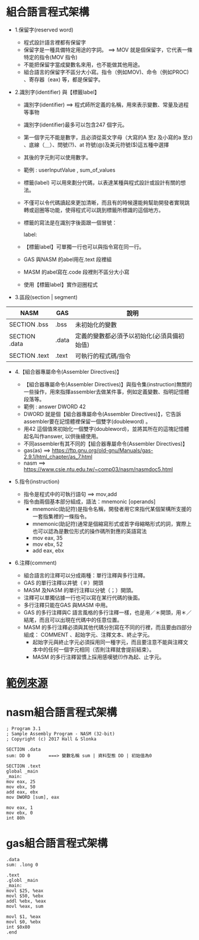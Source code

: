 
# 組合語言程式架構 

- 1.保留字(reserved word)
  - 程式設計語言裡都有保留字
  - 保留字是一種具備特定用途的字詞。  ==> MOV 就是個保留字，它代表一條特定的指令(MOV 指令)
  - 不能把保留字當成變數名來用，也不能做其他用途。
  - 組合語言的保留字不區分大小寫。指令（例如MOV)、命令（例如PROC) 、寄存器（eax) 等，都是保留字。
 
- 2.識別字(identifier) 與【標籤label】
  - 識別字(identifier) ==> 程式師所定義的名稱，用來表示變數、常量及過程等事物
  - 識別字(identifier)最多可以包含247 個字元。
  - 第一個字元不能是數字，且必須從英文字母（大寫的A 至z 及小寫的a 至z) 、底線（＿）、問號(?)、at 符號(@)及美元符號($)這五種中選擇
  - 其後的字元則可以使用數字。
  - 範例 : userInputValue   ,  sum_of_values


  - 標籤(label) 可以用來劃分代碼，以表達某種與程式設計或設計有關的想法。
  - 不僅可以令代碼讀起來更加清晰，而且有的時候還能夠幫助開發者實現跳轉或迴圈等功能，使得程式可以跳到標籤所標識的這個地方。
  - 標籤的寫法是在識別字後面跟一個冒號：
  
    label:
  
  - 【標籤label】可單獨一行也可以與指令寫在同一行。
  - GAS 與NASM 的abel用在.text 段裡組
  - MASM 的abel寫在.code 段裡則不區分大小寫
  - 使用【標籤label】實作迴圈程式


- 3.區段(section | segment)

|NASM|GAS|說明|
|------|------|---------|
|SECTION .bss|.bss|未初始化的變數 |
|SECTION .data |.data | 定義的變數都必須予以初始化(必須具備初始值)|
|SECTION .text |.text| 可執行的程式碼/指令|


- 4.【組合器專屬命令(Assembler Directives)】
  - 【組合器專屬命令(Assembler Directives)】與指令集(instruction)無關的一些操作，用來指揮assembler去做某件事，例如定義變數、指明記憶體段落等。
  - 範例 : answer DWORD 42 
  - DWORD 就是個【組合器專屬命令(Assembler Directives)】，它告訴assembler要在記憶體裡保留一個雙字(doubleword) 。
  - 用42 這個值來初始化一個雙字(doubleword)，並將其所在的這塊記憶體起名叫作answer, 以供後續使用。
  - 不同assembler有其不同的【組合器專屬命令(Assembler Directives)】
  - gas(as) ==> https://ftp.gnu.org/old-gnu/Manuals/gas-2.9.1/html_chapter/as_7.html
  - nasm ==> https://www.csie.ntu.edu.tw/~comp03/nasm/nasmdoc5.html

- 5.指令(instruction)
  - 指令是程式中的可執行語句 ==> mov,add
  - 指令由兩個基本部分組成，語法：mnemonic [operands]
    - mnemonic(助記符)是指令名稱，開發者用它來指代某個架構所支援的一套指集裡的一條指令。
    - mnemonic(助記符)通常是個縮寫形式或首字母縮略形式的詞，實際上也可以認為是數位形式的操作碼所對應的英語寫法
    - mov eax, 35
    - mov ebx, 52
    - add eax, ebx

- 6.注釋(comment)
  - 組合語言的注釋可以分成兩種：單行注釋與多行注釋。
  - GAS 的單行注釋以井號（＃）開頭
  - MASM 及NASM 的單行注釋以分號（；）開頭。
  - 注釋可以單獨佔據一行也可以寫在某行代碼的後面。
  - 多行注釋只能在GAS 與MASM 中用。
  - GAS 的多行注釋與C 語言風格的多行注釋一樣，也是用／＊開頭，用＊／結尾，而且可以出現在代碼中的任意位置。
  - MASM 的多行注釋必須與其他代碼分別寫在不同的行裡，而且要由四部分組成： COMMENT 、起始字元、注釋文本、終止字元。
    - 起始字元與終止字元必須採用同一種字元，而且要注意不能與注釋文本中的任何一個字元相同（否則注釋就會提前結束）。
    - MASM 的多行注釋習慣上採用感嘆號(!)作為起、止字元。



# [範例來源](https://github.com/brianrhall/Assembly/blob/master/Chapter_3/Program%203.1/x86)

# nasm組合語言程式架構
```
; Program 3.1
; Sample Assembly Program - NASM (32-bit)
; Copyright (c) 2017 Hall & Slonka

SECTION .data
sum: DD 0       ===> 變數名稱 sum | 資料型態 DD | 初始值為0

SECTION .text
global _main
_main:
mov eax, 25
mov ebx, 50
add eax, ebx
mov DWORD [sum], eax

mov eax, 1
mov ebx, 0
int 80h
```
# gas組合語言程式架構
```
.data
sum: .long 0

.text
.globl _main
_main:
movl $25, %eax
movl $50, %ebx
addl %ebx, %eax
movl %eax, sum

movl $1, %eax
movl $0, %ebx
int $0x80
.end
```
